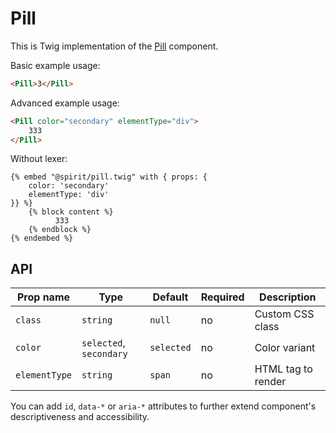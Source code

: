 # Pill

This is Twig implementation of the [Pill] component.

Basic example usage:

```html
<Pill>3</Pill>
```

Advanced example usage:

```html
<Pill color="secondary" elementType="div">
    333
</Pill>
```

Without lexer:

```twig
{% embed "@spirit/pill.twig" with { props: {
    color: 'secondary'
    elementType: 'div'
}} %}
    {% block content %}
          333
    {% endblock %}
{% endembed %}
```

## API

| Prop name     | Type                    | Default    | Required | Description        |
|---------------|-------------------------|------------|----------|--------------------|
| `class`       | `string`                | `null`     | no       | Custom CSS class   |
| `color`       | `selected`, `secondary` | `selected` | no       | Color variant      |
| `elementType` | `string`                | `span`     | no       | HTML tag to render |

You can add `id`, `data-*` or `aria-*` attributes to further extend component's
descriptiveness and accessibility.

[Pill]: https://github.com/lmc-eu/spirit-design-system/tree/main/packages/web/src/scss/components/Pill
